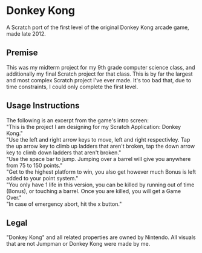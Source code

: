 # Donkey Kong
A Scratch port of the first level of the original Donkey Kong arcade game, made late 2012.

## Premise
This was my midterm project for my 9th grade computer science class, and additionally my final Scratch project for that class. This is by far the largest and most complex Scratch project I've ever made. It's too bad that, due to time constraints, I could only complete the first level.

## Usage Instructions
The following is an excerpt from the game's intro screen:  
"This is the project I am designing for my Scratch Application: Donkey Kong."  
"Use the left and right arrow keys to move, left and right respectivley. Tap the up arrow key to climb up ladders that aren't broken, tap the down arrow key to climb down ladders that aren't broken."  
"Use the space bar to jump. Jumping over a barrel will give you anywhere from 75 to 150 points."  
"Get to the highest platform to win, you also get however much Bonus is left added to your point system."  
"You only have 1 life in this version, you can be killed by running out of time (Bonus), or touching a barrel. Once you are killed, you will get a Game Over."  
"In case of emergency abort, hit the x button."

## Legal
"Donkey Kong" and all related properties are owned by Nintendo. All visuals that are not Jumpman or Donkey Kong were made by me.
